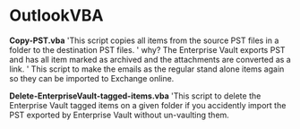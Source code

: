 # OutlookVBA
**Copy-PST.vba**
 'This script copies all items from the source PST files in a folder to the destination PST files. 
' why? The Enterprise Vault exports PST and has all item marked as archived and the attachments are converted as a link. 
' This script to make the emails as the regular stand alone items again so they can be imported to Exchange online.

**Delete-EnterpriseVault-tagged-items.vba**
  'This script to delete the Enterprise Vault tagged items on a given folder if you accidently import the PST exported by Enterprise Vault without un-vaulting them.
